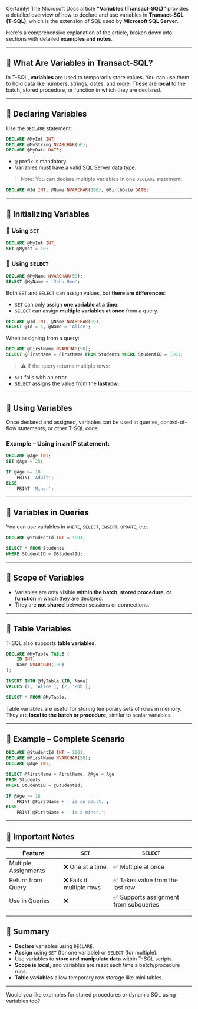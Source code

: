 Certainly! The Microsoft Docs article **"Variables (Transact-SQL)"** provides a detailed overview of how to declare and use variables in **Transact-SQL (T-SQL)**, which is the extension of SQL used by **Microsoft SQL Server**.

Here's a comprehensive explanation of the article, broken down into sections with detailed **examples and notes**.

---

## 🔹 What Are Variables in Transact-SQL?

In T-SQL, **variables** are used to temporarily store values. You can use them to hold data like numbers, strings, dates, and more. These are **local** to the batch, stored procedure, or function in which they are declared.

---

## 🔹 Declaring Variables

Use the `DECLARE` statement:

```sql
DECLARE @MyInt INT;
DECLARE @MyString NVARCHAR(50);
DECLARE @MyDate DATE;
```

* `@` prefix is mandatory.
* Variables must have a valid SQL Server data type.

> Note: You can declare multiple variables in one `DECLARE` statement:

```sql
DECLARE @Id INT, @Name NVARCHAR(100), @BirthDate DATE;
```

---

## 🔹 Initializing Variables

### 🔸 Using `SET`

```sql
DECLARE @MyInt INT;
SET @MyInt = 10;
```

### 🔸 Using `SELECT`

```sql
DECLARE @MyName NVARCHAR(50);
SELECT @MyName = 'John Doe';
```

Both `SET` and `SELECT` can assign values, but **there are differences**:

* `SET` can only assign **one variable at a time**.
* `SELECT` can assign **multiple variables at once** from a query.

```sql
DECLARE @Id INT, @Name NVARCHAR(50);
SELECT @Id = 1, @Name = 'Alice';
```

When assigning from a query:

```sql
DECLARE @FirstName NVARCHAR(50);
SELECT @FirstName = FirstName FROM Students WHERE StudentID = 1001;
```

> ⚠️ If the query returns multiple rows:

* `SET` fails with an error.
* `SELECT` assigns the value from the **last row**.

---

## 🔹 Using Variables

Once declared and assigned, variables can be used in queries, control-of-flow statements, or other T-SQL code.

### Example – Using in an IF statement:

```sql
DECLARE @Age INT;
SET @Age = 25;

IF @Age >= 18
    PRINT 'Adult';
ELSE
    PRINT 'Minor';
```

---

## 🔹 Variables in Queries

You can use variables in `WHERE`, `SELECT`, `INSERT`, `UPDATE`, etc.

```sql
DECLARE @StudentId INT = 1001;

SELECT * FROM Students
WHERE StudentID = @StudentId;
```

---

## 🔹 Scope of Variables

* Variables are only visible **within the batch, stored procedure, or function** in which they are declared.
* They are **not shared** between sessions or connections.

---

## 🔹 Table Variables

T-SQL also supports **table variables**.

```sql
DECLARE @MyTable TABLE (
    ID INT,
    Name NVARCHAR(100)
);

INSERT INTO @MyTable (ID, Name)
VALUES (1, 'Alice'), (2, 'Bob');

SELECT * FROM @MyTable;
```

Table variables are useful for storing temporary sets of rows in memory. They are **local to the batch or procedure**, similar to scalar variables.

---

## 🔹 Example – Complete Scenario

```sql
DECLARE @StudentId INT = 1001;
DECLARE @FirstName NVARCHAR(50);
DECLARE @Age INT;

SELECT @FirstName = FirstName, @Age = Age
FROM Students
WHERE StudentID = @StudentId;

IF @Age >= 18
    PRINT @FirstName + ' is an adult.';
ELSE
    PRINT @FirstName + ' is a minor.';
```

---

## 🔹 Important Notes

| Feature              | `SET`                    | `SELECT`                              |
| -------------------- | ------------------------ | ------------------------------------- |
| Multiple Assignments | ❌ One at a time          | ✅ Multiple at once                    |
| Return from Query    | ❌ Fails if multiple rows | ✅ Takes value from the last row       |
| Use in Queries       | ❌                        | ✅ Supports assignment from subqueries |

---

## 🔹 Summary

* **Declare** variables using `DECLARE`.
* **Assign** using `SET` (for one variable) or `SELECT` (for multiple).
* Use variables to **store and manipulate data** within T-SQL scripts.
* **Scope is local**, and variables are reset each time a batch/procedure runs.
* **Table variables** allow temporary row storage like mini tables.

---

Would you like examples for stored procedures or dynamic SQL using variables too?
